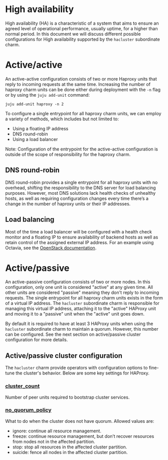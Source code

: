 # High availability
High availability (HA) is a characteristic of a system that aims to ensure an agreed level of operational performance, usually uptime, for a higher than normal period. In this document we will discuss different possible configurations for High availability supported by the `hacluster` subordinate charm.

# Active/active
An active-active configuration consists of two or more Haproxy units that reply to incoming requests at the same time. Increasing the number of haproxy charm units can be done either during deployment with the `-n` flag or by using the `juju add-unit` command: 
```
juju add-unit haproxy -n 2
```

To configure a single entrypoint for all haproxy charm units, we can employ a variety of methods, which includes but not limited to:
* Using a floating IP address
* DNS round-robin
* Using a load balancer

Note: Configuration of the entrypoint for the active-active configuration is outside of the scope of responsibility for the haproxy charm.

## DNS round-robin
DNS round-robin provides a single entrypoint for all haproxy units with no overhead, shifting the responsibility to the DNS server for load balancing purposes. However,  most DNS solutions lack health checks of unhealthy hosts, as well as requiring configuration changes every time there’s a change in the number of haproxy units or their IP addresses.

## Load balancing
Most of the time a load balancer will be configured with a health check monitor and a floating IP to ensure availability of backend hosts as well as retain control of the assigned external IP address. For an example using Octavia, see the [OpenStack documentation](https://docs.openstack.org/octavia/stein/user/guides/basic-cookbook.html#basic-lb-with-hm-and-fip).


# Active/passive
An active-passive configuration consists of two or more nodes. In this configuration, only one unit is considered "active" at any given time. All other units are considered "passive" meaning they don't reply to incoming requests. The single entrypoint for all haproxy charm units exists in the form of a virtual IP address. The `hacluster` subordinate charm is responsible for managing this virtual IP address, attaching it to the "active" HAProxy unit and moving it to a "passive" unit when the "active" unit goes down.

By default it is required to have at least 3 HAProxy units when using the `hacluster` subordinate charm to maintain a quorum. However, this number can be configured. See the next section on active/passive cluster configuration for more details.

## Active/passive cluster configuration
The `hacluster` charm provide operators with configuration options to fine-tune the cluster's behavior. Below are some key settings for HAProxy.

### [cluster_count](https://opendev.org/openstack/charm-hacluster/src/commit/2449932bf7c618fda4fa412228a133688db13b02/config.yaml#L125)
Number of peer units required to bootstrap cluster services.

### [no_quorum_policy](https://opendev.org/openstack/charm-hacluster/src/commit/2449932bf7c618fda4fa412228a133688db13b02/config.yaml#L221)
What to do when the cluster does not have quorum. Allowed values are:
* ignore: continue all resource management.
* freeze: continue resource management, but don’t recover resources from nodes not in the affected partition.
* stop: stop all resources in the affected cluster partition.
* suicide: fence all nodes in the affected cluster partition.
